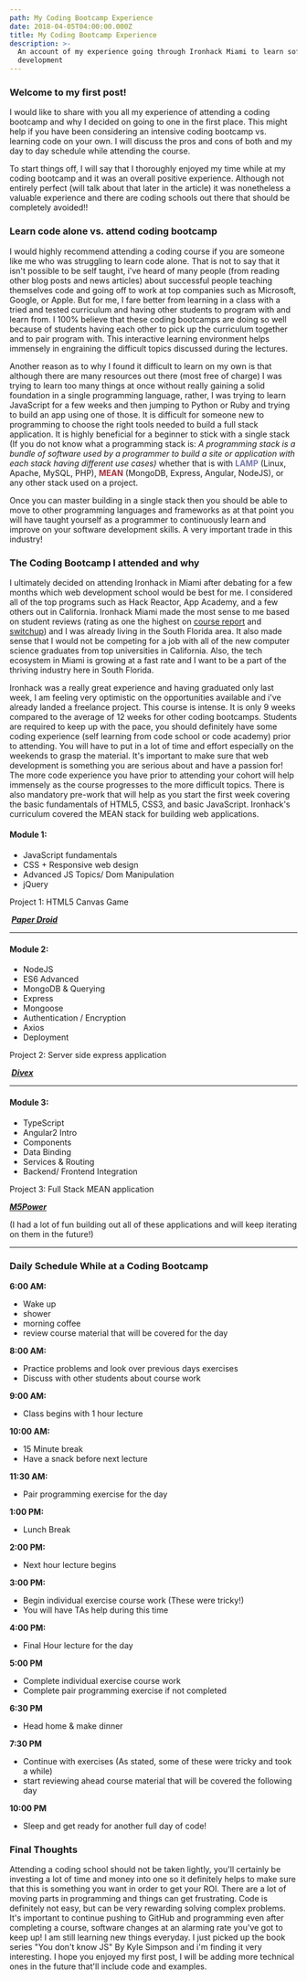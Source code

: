 ```yaml
---
path: My Coding Bootcamp Experience
date: 2018-04-05T04:00:00.000Z
title: My Coding Bootcamp Experience
description: >-
  An account of my experience going through Ironhack Miami to learn software
  development
---
```

<h3>Welcome to my first post!</h3>
I would like to share with you all my experience of attending a coding bootcamp and why I decided on going to one in the first place. This might help if you have been considering an intensive coding bootcamp vs. learning code on your own. I will discuss the pros and cons of both and my day to day schedule while attending the course.

To start things off, I will say that I thoroughly enjoyed my time while at my coding bootcamp and it was an overall positive experience. Although not entirely perfect (will talk about that later in the article) it was nonetheless a valuable experience and there are coding schools out there that should be completely avoided!!

<h3>Learn code alone vs. attend coding bootcamp</h3>

I would highly recommend attending a coding course if you are someone like me who was struggling to learn code alone. That is not to say that it isn't possible to be self taught, i've heard of many people (from reading other blog posts and news articles) about successful people teaching themselves code and going off to work at top companies such as Microsoft, Google, or Apple. But for me, I fare better from learning in a class with a tried and tested curriculum and having other students to program with and learn from. I 100% believe that these coding bootcamps are doing so well because of students having each other to pick up the curriculum together and to pair program with. This interactive learning environment helps immensely in engraining the difficult topics discussed during the lectures.

Another reason as to why I found it difficult to learn on my own is that although there are many resources out there (most free of charge) I was trying to learn too many things at once without really gaining a solid foundation in a single programming language, rather, I was trying to learn JavaScript for a few weeks and then jumping to Python or Ruby and trying to build an app using one of those. It is difficult for someone new to programming to choose the right tools needed to build a full stack application. It is highly beneficial for a beginner to stick with a single stack (If you do not know what a programming stack is: <em>A programming stack is a bundle of software used by a programmer to build a site or application with each stack having different use cases)</em> whether that is with <strong style="color: #777cb1;">LAMP</strong> (Linux, Apache, MySQL, PHP), <strong style="color: #b72b37;">MEAN</strong> (MongoDB, Express, Angular, NodeJS), or any other stack used on a project.

Once you can master building in a single stack then you should be able to move to other programming languages and frameworks as at that point you will have taught yourself as a programmer to continuously learn and improve on your software development skills. A very important trade in this industry!

<h3>The Coding Bootcamp I attended and why</h3>
I ultimately decided on attending Ironhack in Miami after debating for a few months which web development school would be best for me. I considered all of the top programs such as Hack Reactor, App Academy, and a few others out in California. Ironhack Miami made the most sense to me based on student reviews (rating as one the highest on <a href="https://www.coursereport.com/schools/ironhack">course report</a> and <a href="https://www.switchup.org/bootcamps/ironhack">switchup</a>) and I was already living in the South Florida area. It also made sense that I would not be competing for a job with all of the new computer science graduates from top universities in California. Also, the tech ecosystem in Miami is growing at a fast rate and I want to be a part of the thriving industry here in South Florida.

Ironhack was a really great experience and having graduated only last week, I am feeling very optimistic on the opportunities available and i've already landed a freelance project. This course is intense. It is only 9 weeks compared to the average of 12 weeks for other coding bootcamps. Students are required to keep up with the pace, you should definitely have some coding experience (self learning from code school or code academy) prior to attending. You will have to put in a lot of time and effort especially on the weekends to grasp the material. It's important to make sure that web development is something you are serious about and have a passion for! The more code experience you have prior to attending your cohort will help immensely as the course progresses to the more difficult topics. There is also mandatory pre-work that will help as you start the first week covering the basic fundamentals of HTML5, CSS3, and basic JavaScript. Ironhack's curriculum covered the MEAN stack for building web applications.

<h4>Module 1:</h4>
<ul>
 	<li>JavaScript fundamentals</li>
 	<li>CSS + Responsive web design</li>
 	<li>Advanced JS Topics/ Dom Manipulation</li>
 	<li>jQuery</li>
</ul>
Project 1: HTML5 Canvas Game

<em><strong> <a href="https://alexvirdee.github.io/paper-droid/">Paper Droid</a> </strong></em>

<hr />

<h4>Module 2:</h4>
<ul>
 	<li>NodeJS</li>
 	<li>ES6 Advanced</li>
 	<li>MongoDB &amp; Querying</li>
 	<li>Express</li>
 	<li>Mongoose</li>
 	<li>Authentication / Encryption</li>
 	<li>Axios</li>
 	<li>Deployment</li>
</ul>
Project 2: Server side express application

<em><strong> <a href="http://divex.herokuapp.com/">Divex</a></strong></em>

<hr />

<h4>Module 3:</h4>
<ul>
 	<li>TypeScript</li>
 	<li>Angular2 Intro</li>
 	<li>Components</li>
 	<li>Data Binding</li>
 	<li>Services &amp; Routing</li>
 	<li>Backend/ Frontend Integration</li>
</ul>
Project 3: Full Stack MEAN application

<em><strong><a href="http://www.m5power.co/">M5Power</a></strong></em>

(I had a lot of fun building out all of these applications and will keep iterating on them in the future!)

<hr />

<h3>Daily Schedule While at a Coding Bootcamp</h3>
<strong>6:00 AM: </strong>
<ul>
 	<li>Wake up</li>
 	<li>shower</li>
 	<li>morning coffee</li>
 	<li>review course material that will be covered for the day</li>
</ul>
<strong>8:00 AM:</strong>
<ul>
 	<li>Practice problems and look over previous days exercises</li>
 	<li>Discuss with other students about course work</li>
</ul>
<strong>9:00 AM:</strong>
<ul>
 	<li>Class begins with 1 hour lecture</li>
</ul>
<strong>10:00 AM:</strong>
<ul>
 	<li>15 Minute break</li>
 	<li>Have a snack before next lecture</li>
</ul>
<strong>11:30 AM:</strong>
<ul>
 	<li>Pair programming exercise for the day</li>
</ul>
<strong>1:00 PM:</strong>
<ul>
 	<li>Lunch Break</li>
</ul>
<strong>2:00 PM:</strong>
<ul>
 	<li>Next hour lecture begins</li>
</ul>
<strong>3:00 PM:</strong>
<ul>
 	<li>Begin individual exercise course work (These were tricky!)</li>
 	<li>You will have TAs help during this time</li>
</ul>
<strong>4:00 PM: </strong>
<ul>
 	<li>Final Hour lecture for the day</li>
</ul>
<strong>5:00 PM</strong>
<ul>
 	<li>Complete individual exercise course work</li>
 	<li>Complete pair programming exercise if not completed</li>
</ul>
<strong>6:30 PM</strong>
<ul>
 	<li>Head home &amp; make dinner</li>
</ul>
<strong>7:30 PM</strong>
<ul>
 	<li>Continue with exercises (As stated, some of these were tricky and took a while)</li>
 	<li>start reviewing ahead course material that will be covered the following day</li>
</ul>
<strong>10:00 PM </strong>
<ul>
 	<li>Sleep and get ready for another full day of code!</li>
</ul>
<h3>Final Thoughts</h3>
Attending a coding school should not be taken lightly, you'll certainly be investing a lot of time and money into one so it definitely helps to make sure that this is something you want in order to get your ROI. There are a lot of moving parts in programming and things can get frustrating. Code is definitely not easy, but can be very rewarding solving complex problems. It's important to continue pushing to GitHub and programming even after completing a course, software changes at an alarming rate you've got to keep up! I am still learning new things everyday. I just picked up the book series "You don't know JS" By Kyle Simpson and i'm finding it very interesting. I hope you enjoyed my first post, I will be adding more technical ones in the future that'll include code and examples.

&nbsp;
